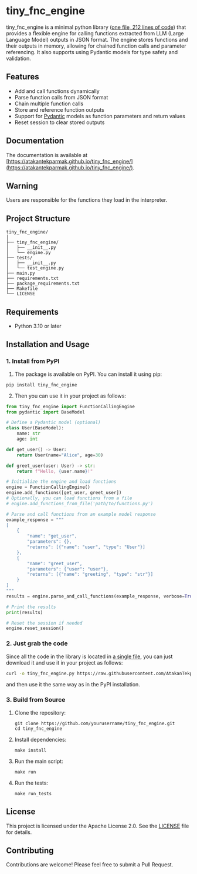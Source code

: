 # tiny_fnc_engine

tiny_fnc_engine is a minimal python library ([one file, 212 lines of code](https://github.com/AtakanTekparmak/tiny_fnc_engine/blob/main/tiny_fnc_engine/engine.py)) that provides a flexible engine for calling functions extracted from LLM (Large Language Model) outputs in JSON format. The engine stores functions and their outputs in memory, allowing for chained function calls and parameter referencing. It also supports using Pydantic models for type safety and validation.

## Features

- Add and call functions dynamically
- Parse function calls from JSON format
- Chain multiple function calls
- Store and reference function outputs
- Support for [Pydantic](https://github.com/pydantic/pydantic) models as function parameters and return values
- Reset session to clear stored outputs

## Documentation

The documentation is available at [https://atakantekparmak.github.io/tiny_fnc_engine/](https://atakantekparmak.github.io/tiny_fnc_engine/).

## Warning

Users are responsible for the functions they load in the interpreter.

## Project Structure

```
tiny_fnc_engine/
│
├── tiny_fnc_engine/
│   ├── __init__.py
│   └── engine.py
├── tests/
│   ├── __init__.py
│   └── test_engine.py
├── main.py
├── requirements.txt
├── package_requirements.txt
├── Makefile
└── LICENSE
```

## Requirements

- Python 3.10 or later

## Installation and Usage

### 1. Install from PyPI

1. The package is available on PyPI. You can install it using pip:
```
pip install tiny_fnc_engine
```
2. Then you can use it in your project as follows:
```python
from tiny_fnc_engine import FunctionCallingEngine
from pydantic import BaseModel

# Define a Pydantic model (optional)
class User(BaseModel):
    name: str
    age: int

def get_user() -> User:
    return User(name="Alice", age=30)

def greet_user(user: User) -> str:
    return f"Hello, {user.name}!"

# Initialize the engine and load functions 
engine = FunctionCallingEngine()
engine.add_functions([get_user, greet_user])
# Optionally, you can load functions from a file
# engine.add_functions_from_file('path/to/functions.py')

# Parse and call functions from an example model response
example_response = """
[
    {
        "name": "get_user",
        "parameters": {},
        "returns": [{"name": "user", "type": "User"}]
    },
    {
        "name": "greet_user",
        "parameters": {"user": "user"},  
        "returns": [{"name": "greeting", "type": "str"}]
    }
]
"""
results = engine.parse_and_call_functions(example_response, verbose=True)

# Print the results
print(results)

# Reset the session if needed
engine.reset_session()
```

### 2. Just grab the code

Since all the code in the library is located in [a single file](https://github.com/AtakanTekparmak/tiny_fnc_engine/blob/main/tiny_fnc_engine/engine.py), you can just download it and use it in your project as follows:
```bash
curl -o tiny_fnc_engine.py https://raw.githubusercontent.com/AtakanTekparmak/tiny_fnc_engine/main/tiny_fnc_engine/engine.py
```
and then use it the same way as in the PyPI installation.

### 3. Build from Source
1. Clone the repository:
   ```
   git clone https://github.com/yourusername/tiny_fnc_engine.git
   cd tiny_fnc_engine
   ```

2. Install dependencies:
   ```
   make install
   ```

3. Run the main script:
    ```
    make run
    ```

4. Run the tests:
    ```
    make run_tests
    ```

## License

This project is licensed under the Apache License 2.0. See the [LICENSE](LICENSE) file for details.

## Contributing

Contributions are welcome! Please feel free to submit a Pull Request.